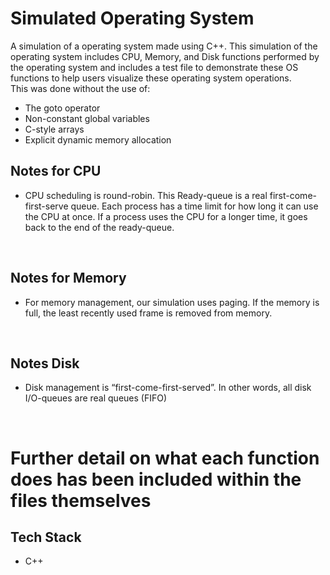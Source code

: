 # Simulated Operating System
A simulation of a operating system made using C++. This simulation of the operating system includes CPU, Memory, and Disk functions performed by the operating system and includes a test file to demonstrate these OS functions to help users visualize these operating system operations. <br>
This was done without the use of:
- The goto operator
- Non-constant global variables
- C-style arrays
- Explicit dynamic memory allocation


## Notes for CPU
- CPU scheduling is round-robin. This Ready-queue is a real first-come-first-serve queue. Each process has a time limit for how long it can use the CPU at once. If a process uses the CPU for a longer time, it goes back to the end of the ready-queue.
<br>

## Notes for Memory
- For memory management, our simulation uses paging. If the memory is full, the least recently used frame is removed from memory.
<br>

## Notes Disk
- Disk management is “first-come-first-served”. In other words, all disk I/O-queues are real queues (FIFO)
<br>

# Further detail on what each function does has been included within the files themselves

## Tech Stack
- C++ 
